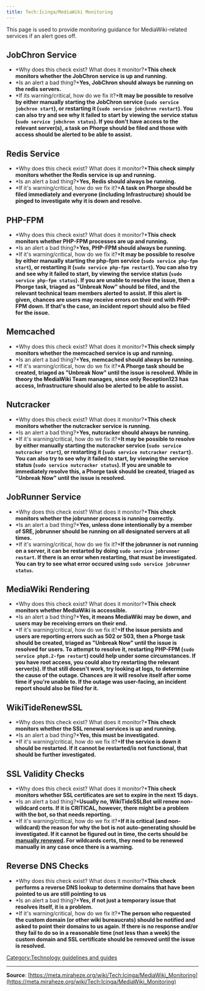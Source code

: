 ```yaml
---
title: Tech:Icinga/MediaWiki Monitoring
---
```


This page is used to provide monitoring guidance for MediaWiki-related services if an alert goes off.

## JobChron Service 

* *Why does this check exist? What does it monitor?***This check monitors whether the JobChron service is up and running.**
* *Is an alert a bad thing?***Yes, JobChron should always be running on the redis servers.**
* *If its warning/critical, how do we fix it?***It may be possible to resolve by either manually starting the JobChron service (`sudo service jobchron start`), or restarting it (`sudo service jobchron restart`). You can also try and see why it failed to start by viewing the service status (`sudo service jobchron status`). If you don't have access to the relevant server(s), a task on Phorge should be filed and those with access should be alerted to be able to assist.**

## Redis Service 

* *Why does this check exist? What does it monitor?***This check simply monitors whether the Redis service is up and running.**
* *Is an alert a bad thing?***Yes, Redis should always be running.**
* *If it's warning/critical, how do we fix it?***A task on Phorge should be filed immediately and everyone (including Infrastructure) should be pinged to investigate why it is down and resolve.**

## PHP-FPM 

* *Why does this check exist? What does it monitor?***This check monitors whether PHP-FPM processes are up and running.**
* *Is an alert a bad thing?***Yes, PHP-FPM should always be running.**
* *If it's warning/critical, how do we fix it?***It may be possible to resolve by either manually starting the php-fpm service (`sudo service php-fpm start`), or restarting it (`sudo service php-fpm restart`). You can also try and see why it failed to start, by viewing the service status (`sudo service php-fpm status`). If you are unable to resolve the issue, then a Phorge task, triaged as "Unbreak Now" should be filed, and the relevant technical team members alerted to assist. If this alert is given, chances are users may receive errors on their end with PHP-FPM down. If that's the case, an incident report should also be filed for the issue.**

## Memcached 

* *Why does this check exist? What does it monitor?***This check simply monitors whether the memcached service is up and running.**
* *Is an alert a bad thing?***Yes, memcached should always be running.**
* *If it's warning/critical, how do we fix it?***A Phorge task should be created, triaged as "Unbreak Now" until the issue is resolved. While in theory the MediaWiki Team manages, since only Reception123 has access, Infrastructure should also be alerted to be able to assist.**

## Nutcracker 

* *Why does this check exist? What does it monitor?***This check monitors whether the nutcracker service is running.**
* *Is an alert a bad thing?***Yes, nutcracker should always be running.**
* *If it's warning/critical, how do we fix it?***It may be possible to resolve by either manually starting the nutcracker service (`sudo service nutcracker start`), or restarting it (`sudo service nutcracker restart`). You can also try to see why it failed to start, by viewing the service status (`sudo service nutcracker status`). If you are unable to immediately resolve this, a Phorge task should be created, triaged as "Unbreak Now" until the issue is resolved.**

## JobRunner Service 

* *Why does this check exist? What does it monitor?***This check monitors whether the jobrunner process is running correctly.**
* *Is an alert a bad thing?***Yes, unless done intentionally by a member of SRE, jobrunner should be running on all designated servers at all times.**
* *If it's warning/critical, how do we fix it?***If the jobrunner is not running on a server, it can be restarted by doing `sudo service jobrunner restart`. If there is an error when restarting, that must be investigated. You can try to see what error occured using `sudo service jobrunner status`.**

## MediaWiki Rendering 

* *Why does this check exist? What does it monitor?***This check monitors whether MediaWiki is accessible.**
* *Is an alert a bad thing?***Yes, it means MediaWiki may be down, and users may be receiving errors on their end.**
* *If it's warning/critical, how do we fix it?***If the issue persists and users are reporting errors such as 502 or 503, then a Phorge task should be created, triaged as "Unbreak Now" until the issue is resolved for users. To attempt to resolve it, restarting PHP-FPM (`sudo service php8.2-fpm restart`) could help under some circumstances. If you have root access, you could also try restarting the relevant server(s). If that still doesn't work, try looking at logs, to determine the cause of the outage. Chances are it will resolve itself after some time if you're unable to. If the outage was user-facing, an incident report should also be filed for it.**

## WikiTideRenewSSL 

* *Why does this check exist? What does it monitor?***This check monitors whether the SSL renewal services is up and running.**
* *Is an alert a bad thing?***Yes, this must be investigated.**
* *If it's warning/critical, how do we fix it?***If the service is down it should be restarted. If it cannot be restarted/is not functional, that should be further investigated.**

## SSL Validity Checks 

* *Why does this check exist? What does it monitor?***This check monitors whether SSL certificates are set to expire in the next 15 days.**
* *Is an alert a bad thing?***Usually no, WikiTideSSLBot will renew non-wildcard certs. If it is CRITICAL, however, there might be a problem with the bot, so that needs reporting.**
* *If it's warning/critical, how do we fix it?***If it is critical (and non-wildcard) the reason for why the bot is not auto-generating should be investigated. If it cannot be figured out in time, the certs should be [manually renewed](/tech-docs/techssl_certificates.md). For wildcards certs, they need to be renewed manually in any case once there is a warning.**

## Reverse DNS Checks 

* *Why does this check exist? What does it monitor?***This check performs a reverse DNS lookup to determine domains that have been pointed to us are still pointing to us**
* *Is an alert a bad thing?***Yes, if not just a temporary issue that resolves itself, it is a problem.**
* *If it's warning/critical, how do we fix it?***The person who requested the custom domain (or other wiki bureaucrats) should be notified and asked to point their domains to us again. If there is no response and/or they fail to do so in a reasonable time (not less than a week) the custom domain and SSL certificate should be removed until the issue is resolved.**

[Category:Technology guidelines and guides](https://meta.miraheze.org/wiki/Category:Technology_guidelines_and_guides)

----
**Source**: [https://meta.miraheze.org/wiki/Tech:Icinga/MediaWiki_Monitoring](https://meta.miraheze.org/wiki/Tech:Icinga/MediaWiki_Monitoring)